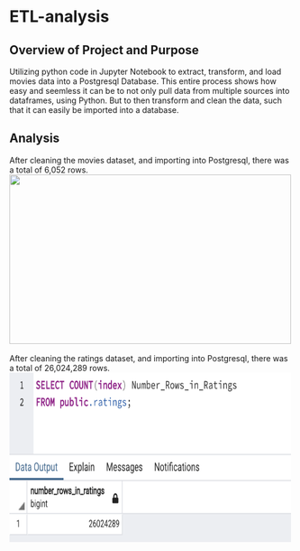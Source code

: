 # ETL-analysis

## Overview of Project and Purpose
Utilizing python code in Jupyter Notebook to extract, transform, and load movies data into a Postgresql Database. This entire process shows how easy and seemless it can be to not only pull data from multiple sources into dataframes, using Python. But to then transform and clean the data, such that it can easily be imported into a database. 

## Analysis 
After cleaning the movies dataset, and importing into Postgresql, there was a total of 6,052 rows. 
<img src="Resources/movie_query.png" width="500" height="300"> 

After cleaning the ratings dataset, and importing into Postgresql, there was a total of 26,024,289 rows.
<img src="Resources/ratings_query.png" width="500" height="300"> 

